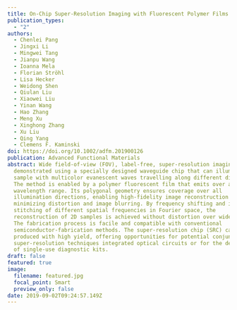 ```yaml
---
title: On-Chip Super-Resolution Imaging with Fluorescent Polymer Films
publication_types:
  - "2"
authors:
  - Chenlei Pang
  - Jingxi Li
  - Mingwei Tang
  - Jianpu Wang
  - Ioanna Mela
  - Florian Ströhl
  - Lisa Hecker
  - Weidong Shen
  - Qiulan Liu
  - Xiaowei Liu
  - Yinan Wang
  - Hao Zhang
  - Meng Xu
  - Xinghong Zhang
  - Xu Liu
  - Qing Yang
  - Clemens F. Kaminski
doi: https://doi.org/10.1002/adfm.201900126
publication: Advanced Functional Materials
abstract: Wide field-of-view (FOV), label-free, super-resolution imaging is
  demonstrated using a specially designed waveguide chip that can illuminate a
  sample with multicolor evanescent waves travelling along different directions.
  The method is enabled by a polymer fluorescent film that emits over a broad
  wavelength range. Its polygonal geometry ensures coverage over all
  illumination directions, enabling high-fidelity image reconstruction while
  minimizing distortion and image blurring. By frequency shifting and iterative
  stitching of different spatial frequencies in Fourier space, the
  reconstruction of 2D samples is achieved without distortion over wide FOVs.
  The fabrication process is facile and compatible with conventional
  semiconductor-fabrication methods. The super-resolution chip (SRC) can thus be
  produced with high yield, offering opportunities for potential conjunction of
  super-resolution techniques integrated optical circuits or for the development
  of single-use diagnostic kits.
draft: false
featured: true
image:
  filename: featured.jpg
  focal_point: Smart
  preview_only: false
date: 2019-09-02T09:24:57.149Z
---
```

